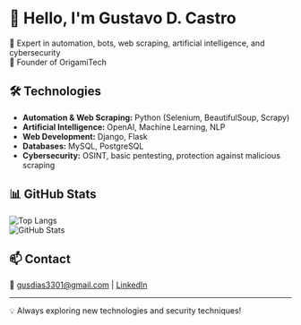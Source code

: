 # 👋 Hello, I'm Gustavo D. Castro  

🚀 Expert in automation, bots, web scraping, artificial intelligence, and cybersecurity  
📌 Founder of OrigamiTech  

## 🛠️ Technologies  
- **Automation & Web Scraping:** Python (Selenium, BeautifulSoup, Scrapy)  
- **Artificial Intelligence:** OpenAI, Machine Learning, NLP  
- **Web Development:** Django, Flask  
- **Databases:** MySQL, PostgreSQL  
- **Cybersecurity:** OSINT, basic pentesting, protection against malicious scraping  

## 📊 GitHub Stats  
![Top Langs](https://github-readme-stats.vercel.app/api/top-langs/?username=guzzt&layout=compact&theme=dark)  
![GitHub Stats](https://github-readme-stats.vercel.app/api?username=guzzt&show_icons=true&theme=dark)  

## 📫 Contact  
📧 [gusdias3301@gmail.com](mailto:gusdias3301@gmail.com) | [LinkedIn](link)  

---
💡 Always exploring new technologies and security techniques!
